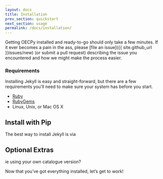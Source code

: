 ```yaml
---
layout: docs
title: Installation
prev_section: quickstart
next_section: usage
permalink: /docs/installation/
---
```


Getting OECPy installed and ready-to-go should only take a few minutes. If it
ever becomes a pain in the ass, please [file an
issue]({{ site.github_url }}issues/new) (or submit a pull request)
describing the issue you encountered and how we might make the process easier.

### Requirements

Installing Jekyll is easy and straight-forward, but there are a few requirements
you’ll need to make sure your system has before you start.

- [Ruby](http://www.ruby-lang.org/en/downloads/)
- [RubyGems](http://rubygems.org/pages/download)
- Linux, Unix, or Mac OS X

## Install with Pip

The best way to install Jekyll is via

## Optional Extras

ie using your own catalogue version?

Now that you’ve got everything installed, let’s get to work!